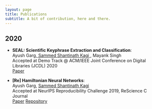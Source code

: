 ```yaml
---
layout: page
title: Publications
subtitle: A bit of contribution, here and there.
---
```


## 2020

- **SEAL: Scientific Keyphrase Extraction and Classification**: <br>
    Ayush Garg,<u> Sammed Shantinath Kagi </u>, Mayank Singh <br>
    Accepted at Demo Track @ ACM/IEEE Joint Conference on Digital Libraries (JCDL) 2020 <br>
    [Paper](https://dl.acm.org/doi/10.1145/3383583.3398625)
    
- **[Re] Hamiltonian Neural Networks**:    
    Ayush Garg, <u>Sammed Shantinath Kagi</u> <br>
    Accepted at NeurIPS Reproducibility Challenge 2019, ReScience C Journal<br>
    [Paper](https://zenodo.org/record/3818621)
    [Repository](https://github.com/ayushgarg31/HNN-Neurips2019)

